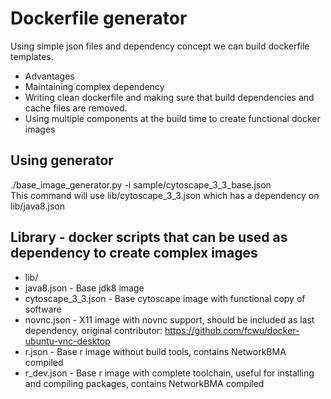 # Dockerfile generator

Using simple json files and dependency concept we can build dockerfile templates.
* Advantages
 * Maintaining complex dependency
 * Writing clean dockerfile and making sure that build dependencies and cache files are removed.
 * Using multiple components at the build time to create functional docker images

## Using generator
./base_image_generator.py -i sample/cytoscape_3_3_base.json <br/>
This command will use lib/cytoscape_3_3.json which has a dependency on lib/java8.json <br/>

## Library - docker scripts that can be used as dependency to create complex images
* lib/
 * java8.json - Base jdk8 image
 * cytoscape_3_3.json - Base cytoscape image with functional copy of software
 * novnc.json - X11 image with novnc support, should be included as last dependency, original contributor: https://github.com/fcwu/docker-ubuntu-vnc-desktop
 * r.json - Base r image without build tools, contains NetworkBMA compiled
 * r_dev.json - Base r image with complete toolchain, useful for installing and compiling packages, contains NetworkBMA compiled

